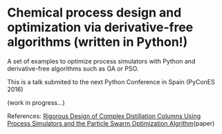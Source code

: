 # Chemical process design and optimization via derivative-free algorithms (written in Python!)

A set of examples to optimize process simulators with Python and derivative-free algorithms such as GA or PSO.

This is a talk submited to the next Python Conference in Spain (PyConES 2016)

(work in progress...) 

References:
[Rigorous Design of Complex Distillation Columns Using Process Simulators and the Particle Swarm Optimization Algrithm](http://pubs.acs.org/doi/abs/10.1021/ie400918x?journalCode=iecred)(paper)



